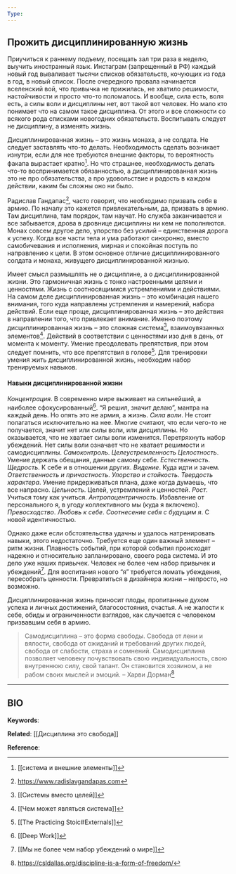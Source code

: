```yaml
---
Type:
---
```

## Прожить дисциплинированную жизнь
Приучиться к раннему подъему, посещать зал три раза в неделю, выучить иностранный язык. Инстаграм (запрещенный в РФ) каждый новый год вываливает тысячи списков обязательств, кочующих из года в год, в новый список. После очередного провала начинается вселенский вой, что привычка не прижилась, не хватило решимости, настойчивости и просто что-то поломалось. И вообще, сила есть, воля есть, а силы воли и дисциплины нет, вот такой вот человек. Но мало кто понимает что на самом такое дисциплина. От этого и все сложности со всякого рода списками новогодних обязательств. Воспитывать следует не дисциплину, а изменять жизнь.

Дисциплинированная жизнь – это жизнь монаха, а не солдата. Не следует заставлять что-то делать. Необходимость сделать возникает изнутри, если для нее требуются внешние факторы, то вероятность факапа вырастает кратно[^1]. Но что страшнее, необходимость делать что-то воспринимается обязанностью, а дисциплинированная жизнь это не про обязательства, а про удовольствие и радость в каждом действии, каким бы сложны оно ни было.

Радислав Гандапас[^2], часто говорит, что необходимо призвать себя в армию. По началу это кажется привлекательным, да, призвать в армию. Там дисциплина, там порядок, там научат. Но служба заканчивается и все забывается, дрова в дровнице дисциплины ни кем не пополняются. Монах совсем другое дело, упорство без усилий – единственная дорога к успеху. Когда все части тела и ума работают синхронно, вместо самобичевания и исполнения, мирная и спокойная поступь по направлению к цели. В этом основное отличие дисциплинированного солдата и монаха, живущего дисциплинированной жизнью.

Имеет смысл размышлять не о дисциплине, а о дисциплинированной жизни. Это гармоничная жизнь с тонко настроенными целями и ценностями. Жизнь с соотносящимися устремлениями и действиями. На самом деле дисциплинированная жизнь – это комбинация нашего внимания, того куда направлены устремления и намерений, набора действий. Если еще проще, дисциплинированная жизнь – это действия в направлении того, что привлекает внимание. Именно поэтому дисциплинированная жизнь – это сложная система[^3], взаимоувязанных элементов[^4]. Действий в соответствии с ценностями изо дня в день, от момента к моменту. Умение преодолевать препятствия, при этом следует помнить, что все препятствия в голове[^5]. Для тренировки умения жить дисциплинированной жизнь, необходим набор тренируемых навыков.

#### Навыки дисциплинированной жизни
*Концентрация*. В современно мире выживает на сильнейший, а наиболее сфокусированный[^6]. “Я решил, значит делаю”, мантра на каждый день. Но опять это не армия, а жизнь.
*Сила воли*. Не стоит полагаться исключительно на нее. Многие считают, что если чего-то не получается, значит нет или силы воли, или дисциплины. Но оказывается, что не хватает силы воли изменится. Перетряхнуть набор убеждений. Нет силы воли означает что не хватает решимости и самодисциплины.
*Самоконтроль*.
*Целеустремленность*
*Целостность*. Умение держать обещания, данные самому себе.
*Естественность*.
*Щедрость*. К себе и в отношении других.
*Видение*. Куда идти и зачем.
*Ответственность и причастность*.
*Упорство и стойкость*.
*Твердость характера*. Умение придерживаться плана, даже когда думаешь, что все напрасно.
*Цельность*. Целей, устремлений и ценностей.
*Рост*. Учиться тому как учиться.
*Антропоцентричность*. Избавление от персонального я, в угоду коллективного мы (куда я включено).
*Превосходство*.
*Любовь к себе*.
*Соотнесение себя с будущим я*. С новой идентичностью.

Однако даже если обстоятельства удачны и удалось натренировать навыки, этого недостаточно. Требуется еще один важный элемент – ритм жизни. Плавность событий, при которой события происходят надежно и относительно запланировано, своего рода система. И это дело уже наших привычек. Человек не более чем набор привычек и убеждений[^7]. Для воспитания нового “я” требуется ломать убеждения, пересобрать ценности. Превратиться в дизайнера жизни – непросто, но возможно.

Дисциплинированная жизнь приносит плоды, пропитанные духом успеха и личных достижений, благосостояния, счастья. А не жалости к себе, обиды и ограниченности взглядов, как случается с человеком призвавшим себя в армию.

> Самодисциплина – это форма свободы. Свобода от лени и вялости, свобода от ожиданий и требований других людей, свобода от слабости, страха и сомнений. Самодисциплина позволяет человеку почувствовать свою индивидуальность, свою внутреннюю силу, свой талант. Он становится хозяином, а не рабом своих мыслей и эмоций.
> – Харви Дорман[^8]

***
## BIO
**Keywords**:

**Related**:
[[Дисциплина это свобода]]

**Reference**: 

[^1]: [[система и внешние элементы]]
[^2]: https://www.radislavgandapas.com
[^3]: [[Системы вместо целей]]
[^4]: [[Чем может являться система]]
[^5]: [[The Practicing Stoic#Externals]]
[^6]: [[Deep Work]]
[^7]: [[Мы не более чем набор убеждений о мире]]
[^8]: https://csldallas.org/discipline-is-a-form-of-freedom/